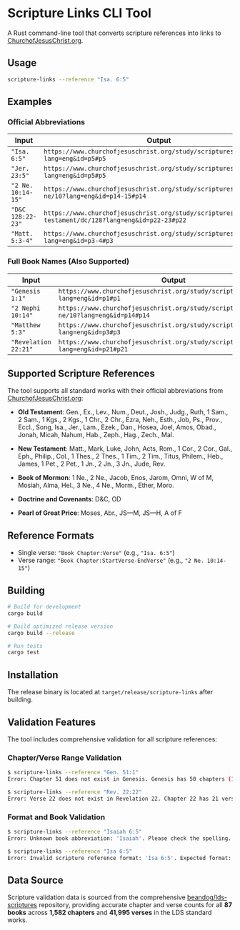 # Scripture Links CLI Tool

A Rust command-line tool that converts scripture references into links to [ChurchofJesusChrist.org](https://www.churchofjesuschrist.org/study/scriptures).

## Usage

```bash
scripture-links --reference "Isa. 6:5"
```

## Examples

### Official Abbreviations
| Input | Output |
|-------|--------|
| `"Isa. 6:5"` | `https://www.churchofjesuschrist.org/study/scriptures/ot/isa/6?lang=eng&id=p5#p5` |
| `"Jer. 23:5"` | `https://www.churchofjesuschrist.org/study/scriptures/ot/jer/23?lang=eng&id=p5#p5` |
| `"2 Ne. 10:14-15"` | `https://www.churchofjesuschrist.org/study/scriptures/bofm/2-ne/10?lang=eng&id=p14-15#p14` |
| `"D&C 128:22-23"` | `https://www.churchofjesuschrist.org/study/scriptures/dc-testament/dc/128?lang=eng&id=p22-23#p22` |
| `"Matt. 5:3-4"` | `https://www.churchofjesuschrist.org/study/scriptures/nt/matt/5?lang=eng&id=p3-4#p3` |

### Full Book Names (Also Supported)
| Input | Output |
|-------|--------|
| `"Genesis 1:1"` | `https://www.churchofjesuschrist.org/study/scriptures/ot/gen/1?lang=eng&id=p1#p1` |
| `"2 Nephi 10:14"` | `https://www.churchofjesuschrist.org/study/scriptures/bofm/2-ne/10?lang=eng&id=p14#p14` |
| `"Matthew 5:3"` | `https://www.churchofjesuschrist.org/study/scriptures/nt/matt/5?lang=eng&id=p3#p3` |
| `"Revelation 22:21"` | `https://www.churchofjesuschrist.org/study/scriptures/nt/rev/22?lang=eng&id=p21#p21` |

## Supported Scripture References

The tool supports all standard works with their official abbreviations from [ChurchofJesusChrist.org](https://www.churchofjesuschrist.org/study/scriptures/quad/quad/abbreviations?lang=eng):

- **Old Testament**: Gen., Ex., Lev., Num., Deut., Josh., Judg., Ruth, 1 Sam., 2 Sam., 1 Kgs., 2 Kgs., 1 Chr., 2 Chr., Ezra, Neh., Esth., Job, Ps., Prov., Eccl., Song, Isa., Jer., Lam., Ezek., Dan., Hosea, Joel, Amos, Obad., Jonah, Micah, Nahum, Hab., Zeph., Hag., Zech., Mal.

- **New Testament**: Matt., Mark, Luke, John, Acts, Rom., 1 Cor., 2 Cor., Gal., Eph., Philip., Col., 1 Thes., 2 Thes., 1 Tim., 2 Tim., Titus, Philem., Heb., James, 1 Pet., 2 Pet., 1 Jn., 2 Jn., 3 Jn., Jude, Rev.

- **Book of Mormon**: 1 Ne., 2 Ne., Jacob, Enos, Jarom, Omni, W of M, Mosiah, Alma, Hel., 3 Ne., 4 Ne., Morm., Ether, Moro.

- **Doctrine and Covenants**: D&C, OD

- **Pearl of Great Price**: Moses, Abr., JS—M, JS—H, A of F

## Reference Formats

- Single verse: `"Book Chapter:Verse"` (e.g., `"Isa. 6:5"`)
- Verse range: `"Book Chapter:StartVerse-EndVerse"` (e.g., `"2 Ne. 10:14-15"`)

## Building

```bash
# Build for development
cargo build

# Build optimized release version
cargo build --release

# Run tests
cargo test
```

## Installation

The release binary is located at `target/release/scripture-links` after building.

## Validation Features

The tool includes comprehensive validation for all scripture references:

### Chapter/Verse Range Validation
```bash
$ scripture-links --reference "Gen. 51:1"
Error: Chapter 51 does not exist in Genesis. Genesis has 50 chapters (1-50)

$ scripture-links --reference "Rev. 22:22"
Error: Verse 22 does not exist in Revelation 22. Chapter 22 has 21 verses (1-21)
```

### Format and Book Validation
```bash
$ scripture-links --reference "Isaiah 6:5"
Error: Unknown book abbreviation: 'Isaiah'. Please check the spelling.

$ scripture-links --reference "Isa 6:5"
Error: Invalid scripture reference format: 'Isa 6:5'. Expected format: 'Book Chapter:Verse' or 'Book Chapter:Verse-Verse'
```

## Data Source

Scripture validation data is sourced from the comprehensive [beandog/lds-scriptures](https://github.com/beandog/lds-scriptures) repository, providing accurate chapter and verse counts for all **87 books** across **1,582 chapters** and **41,995 verses** in the LDS standard works.
